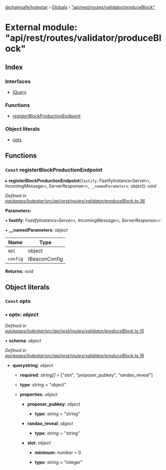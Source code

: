 [@chainsafe/lodestar](../README.md) › [Globals](../globals.md) › ["api/rest/routes/validator/produceBlock"](_api_rest_routes_validator_produceblock_.md)

# External module: "api/rest/routes/validator/produceBlock"

## Index

### Interfaces

* [IQuery](../interfaces/_api_rest_routes_validator_produceblock_.iquery.md)

### Functions

* [registerBlockProductionEndpoint](_api_rest_routes_validator_produceblock_.md#const-registerblockproductionendpoint)

### Object literals

* [opts](_api_rest_routes_validator_produceblock_.md#const-opts)

## Functions

### `Const` registerBlockProductionEndpoint

▸ **registerBlockProductionEndpoint**(`fastify`: FastifyInstance‹Server‹›, IncomingMessage‹›, ServerResponse‹››, `__namedParameters`: object): *void*

*Defined in [packages/lodestar/src/api/rest/routes/validator/produceBlock.ts:36](https://github.com/ChainSafe/lodestar/blob/ee8ffa456/packages/lodestar/src/api/rest/routes/validator/produceBlock.ts#L36)*

**Parameters:**

▪ **fastify**: *FastifyInstance‹Server‹›, IncomingMessage‹›, ServerResponse‹››*

▪ **__namedParameters**: *object*

Name | Type |
------ | ------ |
`api` | object |
`config` | IBeaconConfig |

**Returns:** *void*

## Object literals

### `Const` opts

### ▪ **opts**: *object*

*Defined in [packages/lodestar/src/api/rest/routes/validator/produceBlock.ts:15](https://github.com/ChainSafe/lodestar/blob/ee8ffa456/packages/lodestar/src/api/rest/routes/validator/produceBlock.ts#L15)*

▪ **schema**: *object*

*Defined in [packages/lodestar/src/api/rest/routes/validator/produceBlock.ts:16](https://github.com/ChainSafe/lodestar/blob/ee8ffa456/packages/lodestar/src/api/rest/routes/validator/produceBlock.ts#L16)*

* **querystring**: *object*

  * **required**: *string[]* = ["slot", "proposer_pubkey", "randao_reveal"]

  * **type**: *string* = "object"

  * **properties**: *object*

    * **proposer_pubkey**: *object*

      * **type**: *string* = "string"

    * **randao_reveal**: *object*

      * **type**: *string* = "string"

    * **slot**: *object*

      * **minimum**: *number* = 0

      * **type**: *string* = "integer"

